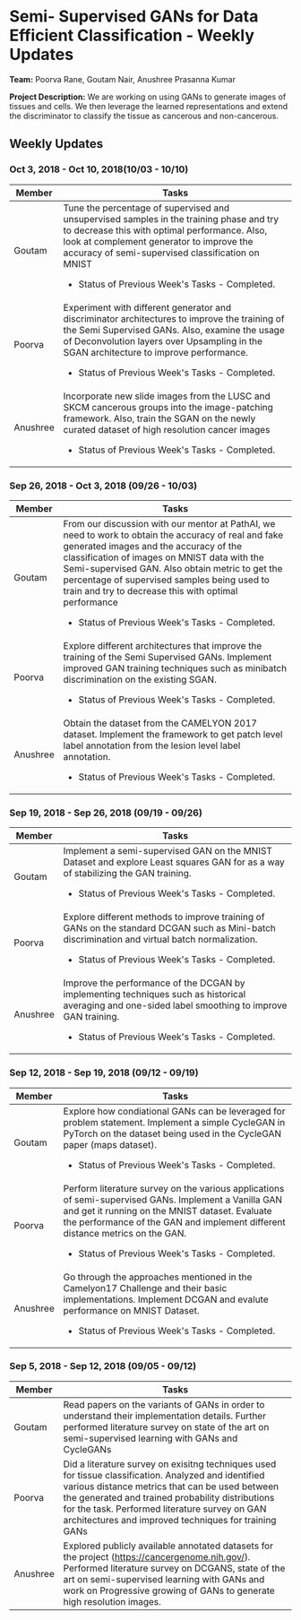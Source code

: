# Semi- Supervised GANs for Data Efficient Classification - Weekly Updates

**Team:** Poorva Rane, Goutam Nair, Anushree Prasanna Kumar

**Project Description:** We are working on using GANs to generate images of tissues and cells. We then leverage the learned representations and extend the discriminator to classify the tissue as cancerous and non-cancerous.

## Weekly Updates

### Oct 3, 2018 - Oct 10, 2018(10/03 - 10/10)
Member | Tasks
------ | ---------------
Goutam | Tune the percentage of supervised and unsupervised samples in the training phase and try to decrease this with optimal performance. Also, look at complement generator to improve the accuracy of semi-supervised classification on MNIST  <ul><li>Status of Previous Week's Tasks - Completed.</li></ul>
Poorva | Experiment with different generator and discriminator architectures to improve the training of the Semi Supervised GANs. Also, examine the usage of Deconvolution layers over Upsampling in the SGAN architecture to improve performance. <ul><li>Status of Previous Week's Tasks - Completed.</li></ul>
Anushree | Incorporate new slide images from the LUSC and SKCM cancerous groups into the image-patching framework. Also, train the SGAN on the newly curated dataset of high resolution cancer images <ul><li>Status of Previous Week's Tasks - Completed.</li></ul>

### Sep 26, 2018 - Oct 3, 2018 (09/26 - 10/03)
Member | Tasks
------ | ---------------
Goutam | From our discussion with our mentor at PathAI, we need to work to obtain the accuracy of real and fake generated images and the accuracy of the classification of images on MNIST data with the Semi-supervised GAN. Also obtain metric to get the percentage of supervised samples being used to train and try to decrease this with optimal performance   <ul><li>Status of Previous Week's Tasks - Completed.</li></ul>
Poorva | Explore different architectures that improve the training of the Semi Supervised GANs. Implement improved GAN training techniques such as minibatch discrimination on the existing SGAN. <ul><li>Status of Previous Week's Tasks - Completed.</li></ul>
Anushree | Obtain the dataset from the CAMELYON 2017 dataset. Implement the framework to get patch level label annotation from the lesion level label annotation. <ul><li>Status of Previous Week's Tasks - Completed.</li></ul>


### Sep 19, 2018 - Sep 26, 2018 (09/19 - 09/26)
Member | Tasks
------ | ---------------
 Goutam | Implement a semi-supervised GAN on the MNIST Dataset and explore Least squares GAN for as a way of stabilizing the GAN training. <ul><li>Status of Previous Week's Tasks - Completed.</li></ul>
 Poorva | Explore different methods to improve training of GANs on the standard DCGAN such as Mini-batch discrimination and virtual batch normalization. <ul><li>Status of Previous Week's Tasks - Completed.</li></ul>
 Anushree | Improve the performance of the DCGAN by implementing techniques such as historical averaging and one-sided label smoothing to improve GAN training. <ul><li>Status of Previous Week's Tasks - Completed.</li></ul>


### Sep 12, 2018 - Sep 19, 2018 (09/12 - 09/19)
Member | Tasks 
------ | ---------------
Goutam | Explore how condiational GANs can be leveraged for problem statement. Implement a simple CycleGAN in PyTorch on the dataset being used in the CycleGAN paper (maps dataset). <ul><li>Status of Previous Week's Tasks - Completed.</li></ul>
Poorva | Perform literature survey on the various applications of semi-supervised GANs. Implement a Vanilla GAN and get it running on the MNIST dataset. Evaluate the performance of the GAN and implement different distance metrics on the GAN. <ul><li>Status of Previous Week's Tasks - Completed.</li></ul>
Anushree | Go through the approaches mentioned in the Camelyon17 Challenge and their basic implementations. Implement DCGAN and evalute performance on MNIST Dataset. <ul><li>Status of Previous Week's Tasks - Completed.</li></ul>


### Sep 5, 2018 - Sep 12, 2018 (09/05 - 09/12)

Member | Tasks 
------ | ---------------
Goutam | Read papers on the variants of GANs in order to understand their implementation details. Further performed literature survey on state of the art on semi-supervised learning with GANs and CycleGANs
Poorva | Did a literature survey on exisitng techniques used for tissue classification. Analyzed and identified various distance metrics that can be used between the generated and trained probability distributions for the task. Performed literature survey on GAN architectures and improved techniques for training GANs
Anushree | Explored publicly available annotated datasets for the project (<https://cancergenome.nih.gov/>). Performed literature survey on DCGANS, state of the art on semi-supervised learning with GANs and work on Progressive growing of GANs to generate high resolution images.
